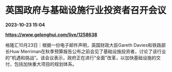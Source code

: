 # 英国政府与基础设施行业投资者召开会议

**2023-10-23 15:04**

**https://www.gelonghui.com/live/1258638**

格隆汇10月23日｜根据一份电子邮件声明，英国财政大臣Gareth Davies和铁路部长Huw Merriman在秋季预算报告公布之前会见了基础设施投资者，讨论了该行业的“机遇和挑战”。该会议表示，政府正在进行“全面”改革，以加快基础设施的交付，包括加快重大项目的规划体系。